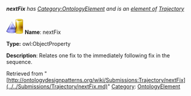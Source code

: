 ___nextFix__ has [Category:OntologyElement](../../Category/OntologyElement.md "Category:OntologyElement") and is an [element of](../../Property/ElementOf.md "Property:ElementOf") [Trajectory](../../Submissions/Trajectory.md "Submissions:Trajectory")_


  




[![ObjectProperty](../../images/thumb/c/c3/ObjectProperty.gif/45px-ObjectProperty.gif)](../../Image/ObjectProperty.gif.md "ObjectProperty")
__Name__: nextFix 


__Type:__ owl:ObjectProperty 


__Description__: Relates one fix to the immediately following fix in the sequence. 





Retrieved from "[http://ontologydesignpatterns.org/wiki/Submissions:Trajectory/nextFix](../../Submissions/Trajectory/nextFix.md)"
 [Category](http://ontologydesignpatterns.org/wiki/Special:Categories "Special:Categories"): [OntologyElement](../../Category/OntologyElement.md "Category:OntologyElement")